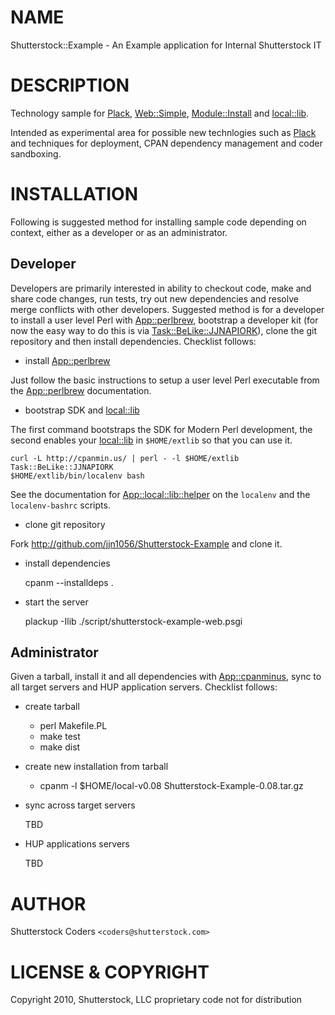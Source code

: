 # NAME

Shutterstock::Example - An Example application for Internal Shutterstock IT

# DESCRIPTION

Technology sample for [Plack](http://search.cpan.org/perldoc?Plack), [Web::Simple](http://search.cpan.org/perldoc?Web::Simple), [Module::Install](http://search.cpan.org/perldoc?Module::Install) and
[local::lib](http://search.cpan.org/perldoc?local::lib).

Intended as experimental area for possible new technlogies such as [Plack](http://search.cpan.org/perldoc?Plack) and
techniques for deployment, CPAN dependency management and coder sandboxing.

# INSTALLATION

Following is suggested method for installing sample code depending on context,
either as a developer or as an administrator.

## Developer

Developers are primarily interested in ability to checkout code, make and share
code changes, run tests, try out new dependencies and resolve merge conflicts
with other developers.  Suggested method is for a developer to install a user
level Perl with [App::perlbrew](http://search.cpan.org/perldoc?App::perlbrew), bootstrap a developer kit (for now the easy
way to do this is via [Task::BeLike::JJNAPIORK](http://search.cpan.org/perldoc?Task::BeLike::JJNAPIORK)), clone the git repository and
then install dependencies.  Checklist follows:

- install [App::perlbrew](http://search.cpan.org/perldoc?App::perlbrew)

Just follow the basic instructions to setup a user level Perl executable from
the [App::perlbrew](http://search.cpan.org/perldoc?App::perlbrew) documentation.

- bootstrap SDK and [local::lib](http://search.cpan.org/perldoc?local::lib)

The first command bootstraps the SDK for Modern Perl development, the second
enables your [local::lib](http://search.cpan.org/perldoc?local::lib) in `$HOME/extlib` so that you can use it.

    curl -L http://cpanmin.us/ | perl - -l $HOME/extlib Task::BeLike::JJNAPIORK
    $HOME/extlib/bin/localenv bash

See the documentation for [App::local::lib::helper](http://search.cpan.org/perldoc?App::local::lib::helper) on the `localenv` and the
`localenv-bashrc` scripts.

- clone git repository

Fork http://github.com/jjn1056/Shutterstock-Example and clone it.

- install dependencies

    cpanm --installdeps .

- start the server

    plackup -Ilib ./script/shutterstock-example-web.psgi

## Administrator

Given a tarball, install it and all dependencies with [App::cpanminus](http://search.cpan.org/perldoc?App::cpanminus), sync
to all target servers and HUP application servers.  Checklist follows:

- create tarball

    * perl Makefile.PL
    * make test
    * make dist

- create new installation from tarball

    * cpanm -l $HOME/local-v0.08 Shutterstock-Example-0.08.tar.gz 

- sync across target servers

    TBD

- HUP applications servers

    TBD

# AUTHOR

Shutterstock Coders `<coders@shutterstock.com>`

# LICENSE & COPYRIGHT

Copyright 2010, Shutterstock, LLC
proprietary code not for distribution